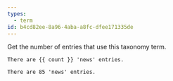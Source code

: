 ```yaml
---
types:
  - term
id: b4cd82ee-8a96-4aba-a8fc-dfee171335de
---
```

Get the number of entries that use this taxonomy term.

```
There are {{ count }} 'news' entries.
```

``` .language-output
There are 85 'news' entries.
```
